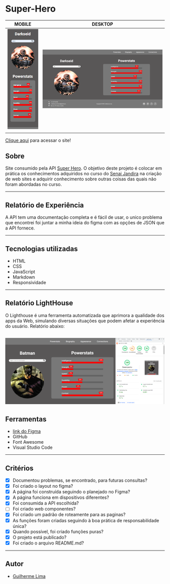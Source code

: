 # Super-Hero
|      MOBILE         |          DESKTOP       |
|:-------------------:|:-----------------------:
|![](./img/mobile.png)|![](./img/desktop.png)|
|                     |                        |

[Clique aqui](https://guilima005.github.io/super-hero/) para acessar o site!

## **Sobre** 
Site consumido pela API [Super Hero](https://www.superheroapi.com/). O objetivo deste projeto é colocar em prática os conhecimentos adquiridos no curso do [Senai Jandira](https://jandira.sp.senai.br/) na criação de web sites e adquirir conhecimento sobre outras coisas das quais não foram abordadas no curso.

---

## **Relatório de Experiência** 
A API tem uma documentação completa e é fácil de usar, o unico problema que encontrei foi juntar a minha ideia do figma com as opções de JSON que a API fornece.

---

## **Tecnologias utilizadas**
- HTML
- CSS
- JavaScript
- Markdown
- Responsividade

---

## **Relatório LightHouse**

O Lighthouse é uma ferramenta automatizada que aprimora a qualidade dos apps da Web, simulando diversas situações que podem afetar a experiência do usuário. Relatório abaixo:

![](./img/lighthouse.png)
---

##  **Ferramentas**
- [link do Figma](https://www.figma.com/file/PnO45vr7a8RT8tFZwEmVpk/API-dos-Her%C3%B3is?type=design&node-id=0-1&t=74mibjtdFLXcRlV2-0)
- GitHub
- Font Awesome
- Visual Studio Code

---
## **Critérios**
- [x]  Documentou problemas, se encontrado, para futuras consultas?
- [x]  Foi criado o layout no figma?
- [x]  A página foi construída seguindo o planejado no Figma?
- [x]  A página funciona em dispositivos diferentes?
- [x]  Foi consumida a API escolhida?
- [ ]  Foi criado web componentes?
- [x]  Foi criado um padrão de roteamente para as paginas?
- [x]  As funções foram criadas seguindo à boa prática de responsabilidade única?
- [x]  Quando possível, foi criado funções puras?
- [x]  O projeto está publicado?
- [x]  Foi criado o arquivo README.md?

---
## **Autor**
- [Guilherme Lima](https://github.com/GuiLima005)  


